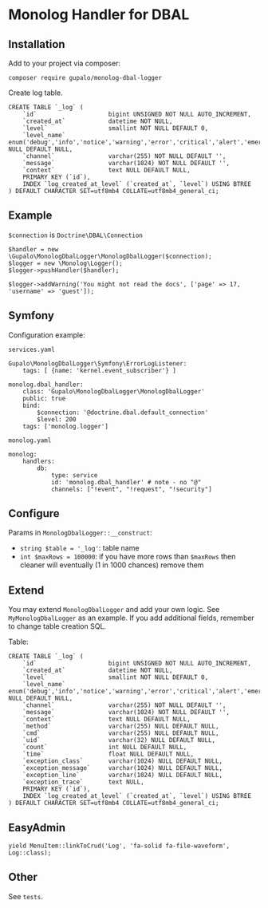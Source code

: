 Monolog Handler for DBAL
========================

Installation
------------

Add to your project via composer:

    composer require gupalo/monolog-dbal-logger

Create log table.

    CREATE TABLE `_log` (
        `id`                    bigint UNSIGNED NOT NULL AUTO_INCREMENT,
        `created_at`            datetime NOT NULL,
        `level`                 smallint NOT NULL DEFAULT 0,
        `level_name`            enum('debug','info','notice','warning','error','critical','alert','emergency') NULL DEFAULT NULL,
        `channel`               varchar(255) NOT NULL DEFAULT '',
        `message`               varchar(1024) NOT NULL DEFAULT '',
        `context`               text NULL DEFAULT NULL,
        PRIMARY KEY (`id`),
        INDEX `log_created_at_level` (`created_at`, `level`) USING BTREE
    ) DEFAULT CHARACTER SET=utf8mb4 COLLATE=utf8mb4_general_ci;


Example
-------

`$connection` is `Doctrine\DBAL\Connection` 

    $handler = new \Gupalo\MonologDbalLogger\MonologDbalLogger($connection);
    $logger = new \Monolog\Logger();
    $logger->pushHandler($handler);
    
    $logger->addWarning('You might not read the docs', ['page' => 17, 'username' => 'guest']);

Symfony
-------

Configuration example:

`services.yaml`

    Gupalo\MonologDbalLogger\Symfony\ErrorLogListener:
        tags: [ {name: 'kernel.event_subscriber'} ]

    monolog.dbal_handler:
        class: 'Gupalo\MonologDbalLogger\MonologDbalLogger'
        public: true
        bind:
            $connection: '@doctrine.dbal.default_connection'
            $level: 200
        tags: ['monolog.logger']

`monolog.yaml`

    monolog:
        handlers:
            db:
                type: service
                id: 'monolog.dbal_handler' # note - no "@"
                channels: ["!event", "!request", "!security"]

Configure
---------

Params in `MonologDbalLogger::__construct`:

* `string $table = '_log'`: table name 
* `int $maxRows = 100000`: if you have more rows than `$maxRows` then cleaner will eventually (1 in 1000 chances) remove them

Extend
------

You may extend `MonologDbalLogger` and add your own logic. See `MyMonologDbalLogger` as an example.
If you add additional fields, remember to change table creation SQL.

Table:

    CREATE TABLE `_log` (
        `id`                    bigint UNSIGNED NOT NULL AUTO_INCREMENT,
        `created_at`            datetime NOT NULL,
        `level`                 smallint NOT NULL DEFAULT 0,
        `level_name`            enum('debug','info','notice','warning','error','critical','alert','emergency') NULL DEFAULT NULL,
        `channel`               varchar(255) NOT NULL DEFAULT '',
        `message`               varchar(1024) NOT NULL DEFAULT '',
        `context`               text NULL DEFAULT NULL,
        `method`                varchar(255) NULL DEFAULT NULL,
        `cmd`                   varchar(255) NULL DEFAULT NULL,
        `uid`                   varchar(32) NULL DEFAULT NULL,
        `count`                 int NULL DEFAULT NULL,
        `time`                  float NULL DEFAULT NULL,
        `exception_class`       varchar(1024) NULL DEFAULT NULL,
        `exception_message`     varchar(1024) NULL DEFAULT NULL,
        `exception_line`        varchar(1024) NULL DEFAULT NULL,
        `exception_trace`       text NULL,
        PRIMARY KEY (`id`),
        INDEX `log_created_at_level` (`created_at`, `level`) USING BTREE
    ) DEFAULT CHARACTER SET=utf8mb4 COLLATE=utf8mb4_general_ci;

EasyAdmin
---------

    yield MenuItem::linkToCrud('Log', 'fa-solid fa-file-waveform', Log::class);


Other
-----

See `tests`.
